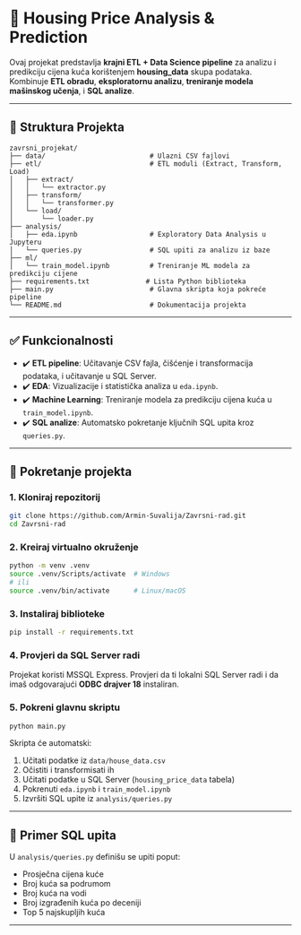 # 🏡 Housing Price Analysis & Prediction

Ovaj projekat predstavlja **krajni ETL + Data Science pipeline** za analizu i predikciju cijena kuća korištenjem **housing\_data** skupa podataka. Kombinuje **ETL obradu**, **eksploratornu analizu**, **treniranje modela mašinskog učenja**, i **SQL analize**.

---

## 📁 Struktura Projekta

```
zavrsni_projekat/
├── data/                          # Ulazni CSV fajlovi
├── etl/                           # ETL moduli (Extract, Transform, Load)
│   ├── extract/
│   │   └── extractor.py
│   ├── transform/
│   │   └── transformer.py
│   └── load/
│       └── loader.py
├── analysis/                      
│   ├── eda.ipynb                  # Exploratory Data Analysis u Jupyteru
│   └── queries.py                 # SQL upiti za analizu iz baze
├── ml/                            
│   └── train_model.ipynb          # Treniranje ML modela za predikciju cijene
├── requirements.txt              # Lista Python biblioteka
├── main.py                        # Glavna skripta koja pokreće pipeline
└── README.md                      # Dokumentacija projekta
```

---

## ✅ Funkcionalnosti

- ✔️ **ETL pipeline**: Učitavanje CSV fajla, čišćenje i transformacija podataka, i učitavanje u SQL Server.
- ✔️ **EDA**: Vizualizacije i statistička analiza u `eda.ipynb`.
- ✔️ **Machine Learning**: Treniranje modela za predikciju cijena kuća u `train_model.ipynb`.
- ✔️ **SQL analize**: Automatsko pokretanje ključnih SQL upita kroz `queries.py`.

---

## 🚀 Pokretanje projekta

### 1. Kloniraj repozitorij

```bash
git clone https://github.com/Armin-Suvalija/Zavrsni-rad.git
cd Zavrsni-rad
```

### 2. Kreiraj virtualno okruženje

```bash
python -m venv .venv
source .venv/Scripts/activate  # Windows
# ili
source .venv/bin/activate      # Linux/macOS
```

### 3. Instaliraj biblioteke

```bash
pip install -r requirements.txt
```

### 4. Provjeri da SQL Server radi

Projekat koristi MSSQL Express. Provjeri da ti lokalni SQL Server radi i da imaš odgovarajući **ODBC drajver 18** instaliran.

### 5. Pokreni glavnu skriptu

```bash
python main.py
```

Skripta će automatski:

1. Učitati podatke iz `data/house_data.csv`
2. Očistiti i transformisati ih
3. Učitati podatke u SQL Server (`housing_price_data` tabela)
4. Pokrenuti `eda.ipynb` i `train_model.ipynb`
5. Izvršiti SQL upite iz `analysis/queries.py`

---

## 🧪 Primer SQL upita

U `analysis/queries.py` definišu se upiti poput:

- Prosječna cijena kuće
- Broj kuća sa podrumom
- Broj kuća na vodi
- Broj izgrađenih kuća po deceniji
- Top 5 najskupljih kuća

---
